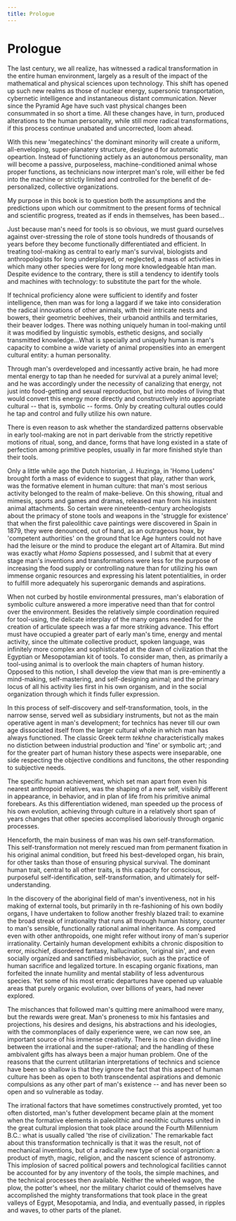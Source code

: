 ```yaml
---
title: Prologue
---
```


# Prologue

The last century, we all realize, has witnessed a radical transformation in the entire human environment, largely as a result of the impact of the mathematical and physical sciences upon technology. This shift has opened up such new realms as those of nuclear energy, supersonic transportation, cybernetic intelligence and instantaneous distant communication. Never since the Pyramid Age have such vast physical changes been consummated in so short a time. All these changes have, in turn, produced alterations to the human personality, while still more radical transformations, if this process continue unabated and uncorrected, loom ahead.

With this new 'megatechincs' the dominant minority will create a uniform, all-enveloping, super-planatery structure, designe d for automatic opeartion. Instead of functioning actiely as an autonomous personality, man will become a passive, purposeless, machine-conditioned animal whose proper functions, as technicians now interpret man's role, will either be fed into the machine or strictly limited and controlled for the benefit of de-personalized, collective organizations.

My purpose in this book is to question both the assumptions and the predictions upon which our commitment to the present forms of technical and scientific progress, treated as if ends in themselves, has been based...

Just because man's need for tools is so obvious, we must guard ourselves against over-stressing the role of stone tools hundreds of thousands of years before they become functionally differentiated and efficient. In treating tool-making as central to early man's survival, biologists and anthropologists for long underplayed, or neglected, a mass of activities in which many other species were for long more knowledgeable htan man. Despite evidence to the contrary, there is still a tendency to identify tools and machines with technology: to substitute the part for the whole.

If technical proficiency alone were sufficient to identify and foster intelligence, then man was for long a laggard if we take into consideration the radical innovations of other animals, with their intricate nests and bowers, their geometric beehives, their urbanoid anthills and termitaries, their beaver lodges. There was nothing uniquely human in tool-making until it was modified by linguistic symobls, esthetic designs, and socially transmitted knowledge...What is specially and uniquely human is man's capacity to combine a wide variety of animal propensities into an emergent cultural entity: a human personality.

Through man's overdeveloped and incessantly active brain, he had more mental energy to tap than he needed for survival at a purely animal level; and he was accordingly under the necessity of canalizing that energy, not just into food-getting and sexual reproduction, but into modes of living that would convert this energy more directly and constructively into appropriate cultural -- that is, symbolic -- forms. Only by creating cultural outles could he tap and control and fully utilize his own nature.

There is even reason to ask whether the standardized patterns observable in early tool-making are not in part derivable from the strictly repetitive motions of ritual, song, and dance, forms that have long existed in a state of perfection among primitive peoples, usually in far more finished style than their tools.

Only a little while ago the Dutch historian, J. Huzinga, in 'Homo Ludens' brought forth a mass of evidence to suggest that play, rather than work, was the formative element in human culture: that man's most serious activity belonged to the realm of make-believe. On this showing, ritual and mimesis, sports and games and dramas, released man from his insistent animal attachments. So certain were nineteenth-century archeologists about the primacy of stone tools and weapons in the 'struggle for existence' that when the first paleolithic cave paintings were discovered in Spain in 1879, they were denounced, out of hand, as an outrageous hoax, by 'competent authorities' on the ground that Ice Age hunters could not have had the leisure or the mind to produce the elegant art of Altamira. But mind was exactly what _Homo Sapiens_ possessed, and I submit that at every stage man's inventions and transformations were less for the purpose of increasing the food supply or controlling nature than for utilizing his own immense organic resources and expressing his latent potentialities, in order to fulfill more adequately his superorganic demands and aspirations.

When not curbed by hostile environmental pressures, man's elaboration of symbolic culture answered a more imperative need than that for control over the environment. Besides the relatively simple coordination required for tool-using, the delicate interplay of the many organs needed for the creation of articulate speech was a far more striking advance. This effort must have occupied a greater part of early man's time, energy and mental activity, since the ultimate collective product, spoken language, was infinitely more complex and sophisticated at the dawn of civilization that the Egyptian or Mesopotamian kit of tools. To consider man, then, as primarily a tool-using animal is to overlook the main chapters of human history. Opposed to this notion, I shall develop the view that man is pre-eminently a mind-making, self-mastering, and self-designing animal; and the primary locus of all his activity lies first in his own organism, and in the social organization through which it finds fuller expression.

In this process of self-discovery and self-transformation, tools, in the narrow sense, served well as subsidiary instruments, but not as the main operative agent in man's development; for technics has never till our own age dissociated itself from the larger cultural whole in which man has always functioned. The classic Greek term _tekhne_ characteristically makes no distiction between industrial production and 'fine' or symbolic art; ;and for the greater part of human history these aspects were inseparable, one side respecting the objective conditions and funcitons, the other responding to subjective needs.

The specific human achievement, which set man apart from even his nearest anthropoid relatives, was the shaping of a new self, visibily different in appearance, in behavior, and in plan of life from his primitive animal forebears. As this differentiation widened, man speeded up the process of his own evolution, achieving through culture in a relatively short span of years changes that other species accomplised laboriously through organic processes.

Henceforth, the main business of man was his own self-transformation. This self-transformation not merely rescued man from permanent fixation in his original animal condition, but freed his best-developed organ, his brain, for other tasks than those of ensuring physical survival. The dominant human trait, central to all other traits, is this capacity for conscious, purposeful self-identification, self-transformation, and ultimately for self-understanding.

In the discovery of the aboriginal field of man's inventiveness, not in his making of external tools, but primarily in th re-fashioning of his own bodily organs, I have undertaken to follow another freshly blazed trail: to examine the broad streak of irrationality that runs all through human history, counter to man's sensible, functionally rational animal inheritance. As compared even with other anthropoids, one might refer without irony of man's superior irrationality. Certainly human development exhibits a chronic disposition to error, mischief, disordered fantasy, hallucination, 'original sin', and even socially organized and sanctified misbehavior, such as the practice of human sacrifice and legalized torture. In escaping organic fixations, man forfeited the innate humility and mental stability of less adventurous species. Yet some of his most erratic departures have opened up valuable areas that purely organic evolution, over billions of years, had never explored.

The mischances that followed man's quitting mere animalhood were many, but the rewards were great. Man's proneness to mix his fantasies and projections, his desires and designs, his abstractions and his ideologies, with the commonplaces of daily experience were, we can now see, an important source of his immense creativity. There is no clean dividing line between the irrational and the super-rational; and the handling of these ambivalent gifts has always been a major human problem. One of the reasons that the current utilitarian interpretations of technics and science have been so shallow is that they ignore the fact that this aspect of human culture has been as open to both transcendental aspirations and demonic compulsions as any other part of man's existence -- and has never been so open and so vulnerable as today.

The irrational factors that have sometimes constructively promted, yet too often distorted, man's futher development became plain at the moment when the formative elements in paleolithic and neolithic cultures united in the great cultural implosion that took place around the Fourth Millennium B.C.: what is usually called 'the rise of civilization.' The remarkable fact about this transformation technically is that it was the result, not of mechanical inventions, but of a radically new type of social organiztion: a product of myth, magic, religion, and the nascent science of astronomy. This implosion of sacred political powers and technological facilities cannot be accounted for by any inventory of the tools, the simple machines, and the technical processes then available. Neither the wheeled wagon, the plow, the potter's wheel, nor the military chariot could of themselves have accomplished the mighty transformations that took place in the great valleys of Egypt, Mesopotamia, and India, and eventually passed, in ripples and waves, to other parts of the planet.
